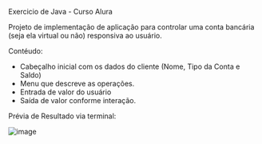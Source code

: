 Exercicio de Java - Curso Alura

Projeto de implementação de aplicação para controlar uma conta bancária (seja ela virtual ou não) responsiva ao usuário.

Contéudo:

- Cabeçalho inicial com os dados do cliente (Nome, Tipo da Conta e Saldo)
- Menu que descreve as operações.
- Entrada de valor do usuário
- Saída de valor conforme interação.

Prévia de Resultado via terminal: 

![image](https://github.com/Keyeight/bank-account-simulator/assets/103674868/93662ed9-53b8-4cb4-9ea7-a92f6bfcc4db)
